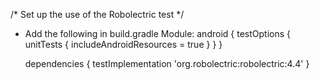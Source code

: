 /*
Set up the use of the Robolectric test
*/
- Add the following in build.gradle Module:
  android {
  testOptions {
  unitTests {
  includeAndroidResources = true
  }
  }
  }

   dependencies {
      testImplementation 'org.robolectric:robolectric:4.4'
     }